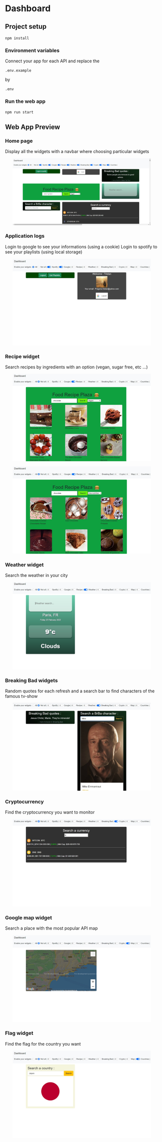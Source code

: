 # Dashboard

## Project setup

```
npm install
```

### Environment variables

Connect your app for each API and replace the

```
.env.example
```

by

```
.env
```

### Run the web app

```
npm run start
```

## Web App Preview

### Home page

Display all the widgets with a navbar where choosing particular widgets

<p align="center">
  <img src=".github/dash1.jpg" width="90%;" />
</p>

### Application logs

Login to google to see your informations (using a cookie)
Login to spotify to see your playlists (using local storage)

<p align="center">
  <img src=".github/dash2.jpg" width="90%;" />
</p>

### Recipe widget

Search recipes by ingredients with an option (vegan, sugar free, etc ...)

<p align="center">
  <img src=".github/dash3.jpg" width="90%;" />
</p>

<p align="center">
  <img src=".github/dash3.5.jpg" width="90%;" />
</p>

### Weather widget

Search the weather in your city

<p align="center">
  <img src=".github/dash4.jpg" width="90%;" />
</p>

### Breaking Bad widgets

Random quotes for each refresh and a search bar to find characters of the famous tv-show

<p align="center">
  <img src=".github/dash5.jpg" width="90%;" />
</p>

### Cryptocurrency

Find the cryptocurrency you want to monitor

<p align="center">
  <img src=".github/dash6.jpg" width="90%;" />
</p>

### Google map widget

Search a place with the most popular API map

<p align="center">
  <img src=".github/dash7.jpg" width="90%;" />
</p>

### Flag widget

Find the flag for the country you want

<p align="center">
  <img src=".github/dash8.jpg" width="90%;" />
</p>
